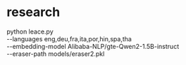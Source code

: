 # research
 


python leace.py \
  --languages eng,deu,fra,ita,por,hin,spa,tha \
  --embedding-model Alibaba-NLP/gte-Qwen2-1.5B-instruct \
  --eraser-path models/eraser2.pkl
